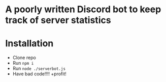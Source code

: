 # A poorly written Discord bot to keep track of server statistics

# Installation
- Clone repo
- Run `npm i`
- Run `node ./serverbot.js`
- Have bad code!!!! +profit!
